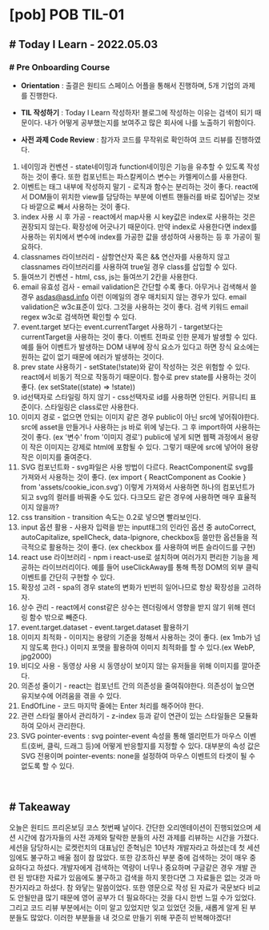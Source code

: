 # [pob] POB TIL-01

## # Today I Learn - 2022.05.03

### # Pre Onboarding Course

- **Orientation** : 출결은 원티드 스페이스 어플을 통해서 진행하며, 5개 기업의 과제를 진행한다.

- **TIL 작성하기** : Today I Learn 작성하자! 블로그에 작성하는 이유는 검색이 되기 때문이다. 내가 어떻게 공부했는지를 보여주고 많은 회사에 나를 노출하기 위함이다.

- **사전 과제 Code Review** : 참가자 코드를 무작위로 확인하여 코드 리뷰를 진행하였다.

1.  네이밍과 컨벤션 - state네이밍과 function네이밍은 기능을 유추할 수 있도록 작성하는 것이 좋다. 또한 컴포넌트는 파스칼케이스 변수는 카멜케이스를 사용한다.
2.  이벤트는 태그 내부에 작성하지 말기 - 로직과 함수는 분리하는 것이 좋다. react에서 DOM들이 위치한 view를 담당하는 부분에 이벤트 핸들러를 바로 집어넣는 것보다 바깥으로 빼서 사용하는 것이 좋다.
3.  index 사용 시 후 가공 - react에서 map사용 시 key값은 index로 사용하는 것은 권장되지 않는다. 확장성에 어긋나기 때문이다. 만약 index로 사용한다면 index를 사용하는 위치에서 변수에 index를 가공한 값을 생성하여 사용하는 등 후 가공이 필요하다.
4.  classnames 라이브러리 - 삼항연산자 혹은 && 연산자를 사용하지 않고 classnames 라이브러리를 사용하여 true일 경우 class를 삽입할 수 있다.
5.  들여쓰기 컨벤션 - html, css, js는 들여쓰기 2칸을 사용한다.
6.  email 유효성 검사 - email validation은 간단할 수록 좋다. 아무거나 검색해서 쓸 경우 asdas@asd.info 이런 이메일의 경우 매치되지 않는 경우가 있다. email validation은 w3c표준이 있다. 그것을 사용하는 것이 좋다. 검색 키워드 email regex w3c로 검색하면 확인할 수 있다.
7.  event.target 보다는 event.currentTarget 사용하기 - target보다는 currentTarget을 사용하는 것이 좋다. 이벤트 전파로 인한 문제가 발생할 수 있다. 예를 들어 이벤트가 발생하는 DOM 내부에 장식 요소가 있다고 하면 장식 요소에는 원하는 값이 없기 때문에 에러가 발생하는 것이다.
8.  prev state 사용하기 - setState(!state)와 같이 작성하는 것은 위험할 수 있다. react에서 비동기 적으로 작동하기 때문이다. 함수로 prev state를 사용하는 것이 좋다. (ex setState((state) => !state))
9.  id선택자로 스타일링 하지 않기 - css선택자로 id를 사용하면 안된다. 커뮤니티 표준이다. 스타일링은 class로만 사용한다.
10. 이미지 경로 - 없으면 안되는 이미지 같은 경우 public이 아닌 src에 넣어줘야한다. src에 asset을 만들거나 사용하는 js 바로 위에 넣는다. 그 후 import하여 사용하는 것이 좋다. (ex '변수' from '이미지 경로') public에 넣게 되면 웹팩 과정에서 용량이 작은 이미지는 강제로 html에 포함될 수 있다. 그렇기 때문에 src에 넣어야 용량 작은 이미지를 줄여준다.
11. SVG 컴포넌트화 - svg파일은 사용 방법이 다르다. ReactComponent로 svg를 가져와서 사용하는 것이 좋다. (ex import { ReactComponent as Cookie } from 'assets/cookie_icon.svg') 이렇게 가져와서 사용하면 하나의 컴포넌트가 되고 svg의 컬러를 바꿔줄 수도 있다. 다크모드 같은 경우에 사용하면 매우 효율적이지 않을까?
12. css transition - transition 속도는 0.2로 넣으면 빨라보인다.
13. input 옵션 활용 - 사용자 입력을 받는 input태그의 인라인 옵션 중 autoCorrect, autoCapitalize, spellCheck, data-lpignore, checkbox등 쓸만한 옵션들을 적극적으로 활용하는 것이 좋다. (ex checkbox 를 사용하여 버튼 슬라이드를 구현)
14. react use 라이브러리 - npm i react-use로 설치하며 여러가지 편리한 기능을 제공하는 라이브러리이다. 예를 들어 useClickAway를 통해 특정 DOM의 외부 클릭 이벤트를 간단히 구현할 수 있다.
15. 확장성 고려 - spa의 경우 state의 변화가 빈번히 일어나므로 항상 확장성을 고려하자.
16. 상수 관리 - react에서 const같은 상수는 렌더링에서 영향을 받지 않기 위해 렌더링 함수 밖으로 빼준다.
17. event.target.dataset - event.target.dataset 활용하기
18. 이미지 최적화 - 이미지는 용량의 기준을 정해서 사용하는 것이 좋다. (ex 1mb가 넘지 않도록 한다.) 이미지 포맷을 활용하여 이미지 최적화를 할 수 있다.(ex WebP, jpg2000)
19. 비디오 사용 - 동영상 사용 시 동영상이 보이지 않는 유저들을 위해 이미지를 깔아준다.
20. 의존성 줄이기 - react는 컴포넌트 간의 의존성을 줄여줘야한다. 의존성이 높으면 유지보수에 어려움을 겪을 수 있다.
21. EndOfLine - 코드 마지막 줄에는 Enter 처리를 해주어야 한다.
22. 관련 스타일 몰아서 관리하기 - z-index 등과 같이 연관이 있는 스타일들은 모듈화하여 모아서 관리한다.
23. SVG pointer-events : svg pointer-event 속성을 통해 엘리먼트가 마우스 이벤트(호버, 클릭, 드래그 등)에 어떻게 반응할지를 지정할 수 있다. 대부분의 속성 값은 SVG 전용이며 pointer-events: none을 설정하여 마우스 이벤트의 타겟이 될 수 없도록 할 수 있다.

<br>

## # Takeaway

오늘은 원티드 프리온보딩 코스 첫번째 날이다. 간단한 오리엔테이션이 진행되었으며 세션 시간에 참가자들의 사전 과제와 탈락한 분들의 사전 과제를 리뷰하는 시간을 가졌다. 세션을 담당하시는 로켓런치의 대표님인 준혁님은 10년차 개발자라고 하셨는데 첫 세션임에도 불구하고 배울 점이 참 많았다. 또한 강조하신 부분 중에 검색하는 것이 매우 중요하다고 하셨다. 개발자에게 검색하는 역량이 너무나 중요하며 구글같은 경우 개발 관련 된 방대한 자료가 있음에도 불구하고 검색을 하지 못한다면 그 자료들은 없는 것과 마찬가지라고 하셨다. 참 와닿는 말씀이었다. 또한 영문으로 작성 된 자료가 국문보다 비교도 안될만큼 많기 때문에 영어 공부가 더 필요하다는 것을 다시 한번 느낄 수가 있었다. 그리고 코드 리뷰 부분에서는 이미 알고 있었지만 잊고 있었던 것들, 새롭게 알게 된 부분들도 많았다. 이러한 부분들을 내 것으로 만들기 위해 꾸준히 반복해야겠다!
